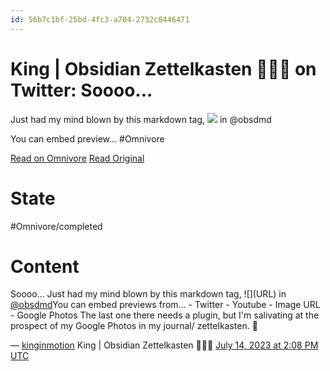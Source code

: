 ```yaml
---
id: 56b7c1bf-25bd-4fc3-a704-2732c8446471
---
```


# King | Obsidian Zettelkasten 🧠🚢⚓ on Twitter: Soooo...

Just had my mind blown by this markdown tag, ![](URL) in @obsdmd

You can embed preview...
#Omnivore

[Read on Omnivore](https://omnivore.app/me/https-twitter-com-kinginmotion-status-1679855332397576192-189e654b4da)
[Read Original](https://twitter.com/kinginmotion/status/1679855332397576192)

# State
#Omnivore/completed

# Content
Soooo... Just had my mind blown by this markdown tag, !\[\](URL) in [@obsdmd](https://twitter.com/obsdmd)You can embed previews from... - Twitter - Youtube - Image URL - Google Photos The last one there needs a plugin, but I'm salivating at the prospect of my Google Photos in my journal/ zettelkasten. 🤤

 — [kinginmotion](https://twitter.com/kinginmotion) King | Obsidian Zettelkasten 🧠🚢⚓ [July 14, 2023 at 2:08 PM UTC](https://twitter.com/kinginmotion/status/1679855332397576192) 

